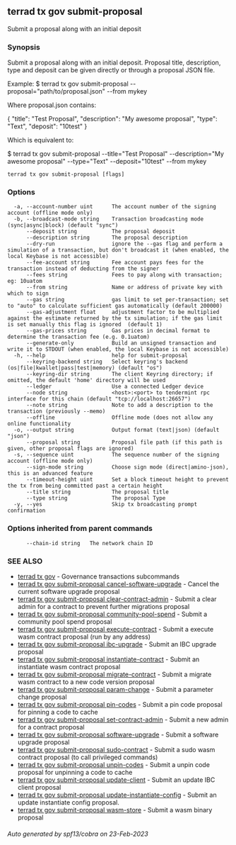## terrad tx gov submit-proposal

Submit a proposal along with an initial deposit

### Synopsis

Submit a proposal along with an initial deposit.
Proposal title, description, type and deposit can be given directly or through a proposal JSON file.

Example:
$ terrad tx gov submit-proposal --proposal="path/to/proposal.json" --from mykey

Where proposal.json contains:

{
  "title": "Test Proposal",
  "description": "My awesome proposal",
  "type": "Text",
  "deposit": "10test"
}

Which is equivalent to:

$ terrad tx gov submit-proposal --title="Test Proposal" --description="My awesome proposal" --type="Text" --deposit="10test" --from mykey

```
terrad tx gov submit-proposal [flags]
```

### Options

```
  -a, --account-number uint      The account number of the signing account (offline mode only)
  -b, --broadcast-mode string    Transaction broadcasting mode (sync|async|block) (default "sync")
      --deposit string           The proposal deposit
      --description string       The proposal description
      --dry-run                  ignore the --gas flag and perform a simulation of a transaction, but don't broadcast it (when enabled, the local Keybase is not accessible)
      --fee-account string       Fee account pays fees for the transaction instead of deducting from the signer
      --fees string              Fees to pay along with transaction; eg: 10uatom
      --from string              Name or address of private key with which to sign
      --gas string               gas limit to set per-transaction; set to "auto" to calculate sufficient gas automatically (default 200000)
      --gas-adjustment float     adjustment factor to be multiplied against the estimate returned by the tx simulation; if the gas limit is set manually this flag is ignored  (default 1)
      --gas-prices string        Gas prices in decimal format to determine the transaction fee (e.g. 0.1uatom)
      --generate-only            Build an unsigned transaction and write it to STDOUT (when enabled, the local Keybase is not accessible)
  -h, --help                     help for submit-proposal
      --keyring-backend string   Select keyring's backend (os|file|kwallet|pass|test|memory) (default "os")
      --keyring-dir string       The client Keyring directory; if omitted, the default 'home' directory will be used
      --ledger                   Use a connected Ledger device
      --node string              <host>:<port> to tendermint rpc interface for this chain (default "tcp://localhost:26657")
      --note string              Note to add a description to the transaction (previously --memo)
      --offline                  Offline mode (does not allow any online functionality
  -o, --output string            Output format (text|json) (default "json")
      --proposal string          Proposal file path (if this path is given, other proposal flags are ignored)
  -s, --sequence uint            The sequence number of the signing account (offline mode only)
      --sign-mode string         Choose sign mode (direct|amino-json), this is an advanced feature
      --timeout-height uint      Set a block timeout height to prevent the tx from being committed past a certain height
      --title string             The proposal title
      --type string              The proposal Type
  -y, --yes                      Skip tx broadcasting prompt confirmation
```

### Options inherited from parent commands

```
      --chain-id string   The network chain ID
```

### SEE ALSO

* [terrad tx gov](terrad_tx_gov.md)	 - Governance transactions subcommands
* [terrad tx gov submit-proposal cancel-software-upgrade](terrad_tx_gov_submit-proposal_cancel-software-upgrade.md)	 - Cancel the current software upgrade proposal
* [terrad tx gov submit-proposal clear-contract-admin](terrad_tx_gov_submit-proposal_clear-contract-admin.md)	 - Submit a clear admin for a contract to prevent further migrations proposal
* [terrad tx gov submit-proposal community-pool-spend](terrad_tx_gov_submit-proposal_community-pool-spend.md)	 - Submit a community pool spend proposal
* [terrad tx gov submit-proposal execute-contract](terrad_tx_gov_submit-proposal_execute-contract.md)	 - Submit a execute wasm contract proposal (run by any address)
* [terrad tx gov submit-proposal ibc-upgrade](terrad_tx_gov_submit-proposal_ibc-upgrade.md)	 - Submit an IBC upgrade proposal
* [terrad tx gov submit-proposal instantiate-contract](terrad_tx_gov_submit-proposal_instantiate-contract.md)	 - Submit an instantiate wasm contract proposal
* [terrad tx gov submit-proposal migrate-contract](terrad_tx_gov_submit-proposal_migrate-contract.md)	 - Submit a migrate wasm contract to a new code version proposal
* [terrad tx gov submit-proposal param-change](terrad_tx_gov_submit-proposal_param-change.md)	 - Submit a parameter change proposal
* [terrad tx gov submit-proposal pin-codes](terrad_tx_gov_submit-proposal_pin-codes.md)	 - Submit a pin code proposal for pinning a code to cache
* [terrad tx gov submit-proposal set-contract-admin](terrad_tx_gov_submit-proposal_set-contract-admin.md)	 - Submit a new admin for a contract proposal
* [terrad tx gov submit-proposal software-upgrade](terrad_tx_gov_submit-proposal_software-upgrade.md)	 - Submit a software upgrade proposal
* [terrad tx gov submit-proposal sudo-contract](terrad_tx_gov_submit-proposal_sudo-contract.md)	 - Submit a sudo wasm contract proposal (to call privileged commands)
* [terrad tx gov submit-proposal unpin-codes](terrad_tx_gov_submit-proposal_unpin-codes.md)	 - Submit a unpin code proposal for unpinning a code to cache
* [terrad tx gov submit-proposal update-client](terrad_tx_gov_submit-proposal_update-client.md)	 - Submit an update IBC client proposal
* [terrad tx gov submit-proposal update-instantiate-config](terrad_tx_gov_submit-proposal_update-instantiate-config.md)	 - Submit an update instantiate config proposal.
* [terrad tx gov submit-proposal wasm-store](terrad_tx_gov_submit-proposal_wasm-store.md)	 - Submit a wasm binary proposal

###### Auto generated by spf13/cobra on 23-Feb-2023
